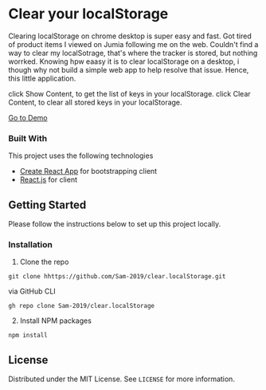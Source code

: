 # Clear your localStorage

Clearing localStorage on chrome desktop is super easy and fast. 
Got tired of product items I viewed on Jumia following me on the web.
Couldn't find a way to clear my localSotrage, that's where the tracker is stored, but nothing worrked.
Knowing hpw eaasy it is to clear localStorage on a desktop, i though why not build a simple web app to help resolve that issue.
Hence, this little application.

click Show Content, to get the list of keys in your localStorage.
click Clear Content, to clear all stored keys in your localStorage.

[Go to Demo](https://localstorageclear.netlify.app)

### Built With

This project uses the following technologies

- [Create React App](https://github.com/facebook/create-react-app) for bootstrapping client
- [React.js](https://reactjs.org) for client

<!-- GETTING STARTED -->

## Getting Started

Please follow the instructions below to set up this project locally.

<!--To get a local copy up and running, please follow these simple example steps.-->

<!-- LICENSE -->
<!--
### Clone Repo

Clone Git repo:

```
git clone hhttps://github.com/Sam-2019/clear.localStorage.git
```

Via GitHub CLI

```
gh repo clone Sam-2019/clear.localStorage
``` -->

### Installation

1. Clone the repo

```
git clone hhttps://github.com/Sam-2019/clear.localStorage.git
```

via GitHub CLI

```
gh repo clone Sam-2019/clear.localStorage
```

2. Install NPM packages

```
npm install
```



## License

Distributed under the MIT License. See `LICENSE` for more information.
